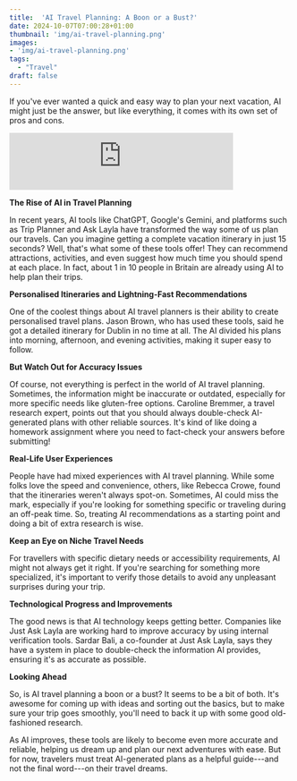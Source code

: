 ```yaml
---
title:  'AI Travel Planning: A Boon or a Bust?'
date: 2024-10-07T07:00:28+01:00
thumbnail: 'img/ai-travel-planning.png'
images: 
- 'img/ai-travel-planning.png'
tags:
  - "Travel"
draft: false
---
```


If you've ever wanted a quick and easy way to plan your next vacation, AI might just be the answer, but like everything, it comes with its own set of pros and cons.

<!--more-->

<iframe src="https://podcasters.spotify.com/pod/show/artificial-insights-pod/embed/episodes/AI-Travel-Planning-A-Boon-or-a-Bust-e2p9qd7" height="102px" width="400px" frameborder="0" scrolling="no"></iframe>

**The Rise of AI in Travel Planning**

In recent years, AI tools like ChatGPT, Google's Gemini, and platforms such as Trip Planner and Ask Layla have transformed the way some of us plan our travels. Can you imagine getting a complete vacation itinerary in just 15 seconds? Well, that's what some of these tools offer! They can recommend attractions, activities, and even suggest how much time you should spend at each place. In fact, about 1 in 10 people in Britain are already using AI to help plan their trips.

**Personalised Itineraries and Lightning-Fast Recommendations**

One of the coolest things about AI travel planners is their ability to create personalised travel plans. Jason Brown, who has used these tools, said he got a detailed itinerary for Dublin in no time at all. The AI divided his plans into morning, afternoon, and evening activities, making it super easy to follow.

**But Watch Out for Accuracy Issues**

Of course, not everything is perfect in the world of AI travel planning. Sometimes, the information might be inaccurate or outdated, especially for more specific needs like gluten-free options. Caroline Bremmer, a travel research expert, points out that you should always double-check AI-generated plans with other reliable sources. It's kind of like doing a homework assignment where you need to fact-check your answers before submitting!

**Real-Life User Experiences**

People have had mixed experiences with AI travel planning. While some folks love the speed and convenience, others, like Rebecca Crowe, found that the itineraries weren't always spot-on. Sometimes, AI could miss the mark, especially if you're looking for something specific or traveling during an off-peak time. So, treating AI recommendations as a starting point and doing a bit of extra research is wise.

**Keep an Eye on Niche Travel Needs**

For travellers with specific dietary needs or accessibility requirements, AI might not always get it right. If you're searching for something more specialized, it's important to verify those details to avoid any unpleasant surprises during your trip.

**Technological Progress and Improvements**

The good news is that AI technology keeps getting better. Companies like Just Ask Layla are working hard to improve accuracy by using internal verification tools. Sardar Bali, a co-founder at Just Ask Layla, says they have a system in place to double-check the information AI provides, ensuring it's as accurate as possible.

**Looking Ahead**

So, is AI travel planning a boon or a bust? It seems to be a bit of both. It's awesome for coming up with ideas and sorting out the basics, but to make sure your trip goes smoothly, you'll need to back it up with some good old-fashioned research.

As AI improves, these tools are likely to become even more accurate and reliable, helping us dream up and plan our next adventures with ease. But for now, travelers must treat AI-generated plans as a helpful guide---and not the final word---on their travel dreams.